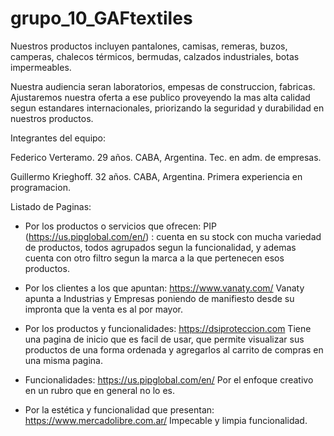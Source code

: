 # grupo_10_GAFtextiles

Nuestros productos incluyen pantalones, camisas, remeras, buzos, camperas, chalecos térmicos, bermudas, calzados industriales, botas impermeables. 

Nuestra audiencia seran laboratorios, empesas de construccion, fabricas. 
Ajustaremos nuestra oferta a ese publico proveyendo la mas alta calidad segun estandares internacionales, priorizando la seguridad y durabilidad en nuestros productos. 

Integrantes del equipo: 

Federico Verteramo. 29 años. CABA, Argentina. Tec. en adm. de empresas.

Guillermo Krieghoff. 32 años. CABA, Argentina. Primera experiencia en programacion. 

Listado de Paginas:

- Por los productos o servicios que ofrecen: 
PIP (https://us.pipglobal.com/en/) : cuenta en su stock con mucha variedad de productos, todos agrupados segun la funcionalidad, y ademas cuenta con otro filtro segun la marca
a la que pertenecen esos productos.

- Por los clientes a los que apuntan:
https://www.vanaty.com/
Vanaty apunta a Industrias y Empresas poniendo de manifiesto desde su impronta
que la venta es al por mayor. 

- Por los productos y funcionalidades:
https://dsiproteccion.com 
Tiene una pagina de inicio que es facil de usar, que permite visualizar sus productos de una forma ordenada y agregarlos al carrito de compras en una misma pagina.

- Funcionalidades:
https://us.pipglobal.com/en/
Por el enfoque creativo en un rubro que en general no lo es.

- Por la estética y funcionalidad que presentan:
https://www.mercadolibre.com.ar/
Impecable y limpia funcionalidad. 

